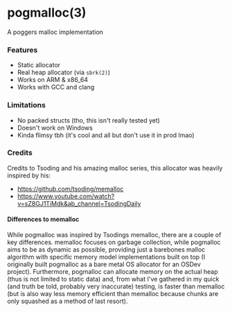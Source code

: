 # pogmalloc(3)

A poggers malloc implementation

### Features

* Static allocator
* Real heap allocator (via `sbrk(2)`)
* Works on ARM & x86_64
* Works with GCC and clang 

### Limitations

* No packed structs (tho, this isn't really tested yet)
* Doesn't work on Windows
* Kinda flimsy tbh (it's cool and all but don't use it in prod lmao)

### Credits

Credits to Tsoding and his amazing malloc series, this allocator was heavily inspired by his:
* https://github.com/tsoding/memalloc
* https://www.youtube.com/watch?v=sZ8GJ1TiMdk&ab_channel=TsodingDaily

#### Differences to memalloc

While pogmalloc was inspired by Tsodings memalloc, there are a couple of key differences. memalloc focuses on garbage collection, while 
pogmalloc aims to be as dynamic as possible, providing just a barebones malloc algorithm with specific memory model implementations built 
on top (I originally built pogmalloc as a bare metal OS allocator for an OSDev project). Furthermore, pogmalloc can allocate memory on the actual heap (thus is not limited to static data) and, from what I've gathered
in my quick (and truth be told, probably very inaccurate) testing, is faster than memalloc (but is also way less memory efficient than memalloc because 
chunks are only squashed as a method of last resort).
